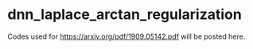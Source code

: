 # dnn_laplace_arctan_regularization

Codes used for https://arxiv.org/pdf/1909.05142.pdf
will be posted here.
